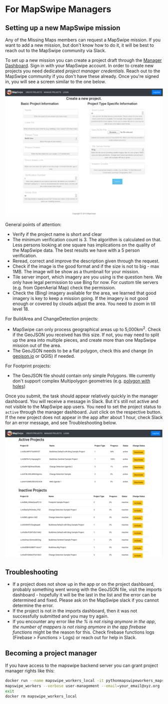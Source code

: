 # For MapSwipe Managers

## Setting up a new MapSwipe mission 
Any of the Missing Maps members can request a MapSwipe mission. If you want to add a new mission, but don't know how to do it, it will be best to reach out to the MapSwipe community via Slack.

To set up a new mission you can create a project draft through the [Manager Dashboard](https://dev.mapswipe.org/manager_dashboard/). Sign in with your MapSwipe account. In order to create new projects you need dedicated *project manager credentials*. Reach out to the MapSwipe community if you don't have these already. Once you're signed in, you will see a screen similar to the one below.

![Project Import Form](_static/img/manager_dashboard_create_screenshot.png)

General points of attention: 
* Verify if the project name is short and clear
* The minimum verification count is 3. The algorithm is calculated on that. Less persons looking at one square has implications on the quality of the MapSwipe data. The best results we have with a 5 person verification.
* Reread, correct and improve the description given through the request.
* Check if the image is the good format and if the size is not to big - max 1MB. The image will be show as a thumbnail for your mission.
* Tile server import, which imagery are you using is the question here. We only have legal permission to use Bing for now. For custom tile servers (e.g. from OpenAerial Map) check the permission.
* Check the (Bing) imagery available for the area, we learned that good imagery is key to keep a mission going. If the imagery is not good enough or covered by clouds adjust the area. You need to zoom in till level 18. 

For BuildArea and ChangeDetection projects:
* MapSwipe can only process geographical areas up to 5,000km<sup>2</sup>. Check if the GeoJSON you received has this size. If not, you may need to split up the area into multiple pieces, and create more than one MapSwipe mission out of the area.
* The GeoJSON needs to be a flat polygon, check this and change (in [geojson.io](https://geojson.io) or QGIS) if needed.

For Footprint projects:
* The GeoJSON file should contain only simple Polygons. We currently don't support complex Multipolygon geometries (e.g. [polygon with holes](https://developers.google.com/maps/documentation/javascript/examples/polygon-hole)) 

Once you submit, the task should appear relatively quickly in the manager dashboard. You will receive a message in Slack. 
But it's still not active and not visible to the MapSwipe app users. 
You need to set the project status to `active` through the manager dashboard. Just click on the respective button. 
If the new project does not appear in the app after about 1 hour, check Slack for an error message, and see Troubleshooting below.

![Project Management](_static/img/manager_dashboard_manage_screenshot.png)
 
## Troubleshooting
* If a project does not show up in the app or on the project dashboard, probably something went wrong with the GeoJSON file, visit the imports dashboard - hopefully it will be the last in the list and the error can be determined and fixed. Please ask on the MapSwipe slack if you cannot determine the error.
* If the project is not in the imports dashboard, then it was not successfully submitted and you may try again.
* If you encounter any error like *the % is not rising anymore in the app*, *the number of mappers is not rising anymore in the app* *firebase functions* might be the reason for this. Check firebase functions logs (Firebase > Functions > Logs) or reach out for help in Slack.


## Becoming a project manager

If you have access to the mapswipe backend server you can grant project manager rights like this:

```bash
docker run --name mapswipe_workers_local -it pythonmapswipeworkers_mapswipe_workers  bash`
mapswipe_workers --verbose user-management --email=your_email@xyz.org --manager=true
exit
docker rm mapswipe_workers_local
```
